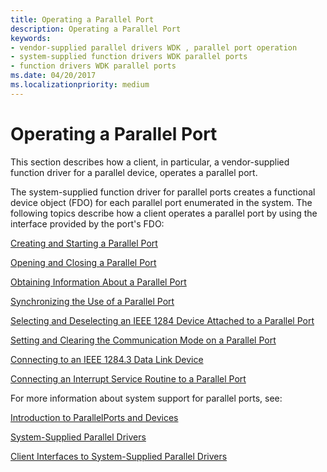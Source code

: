 ```yaml
---
title: Operating a Parallel Port
description: Operating a Parallel Port
keywords:
- vendor-supplied parallel drivers WDK , parallel port operation
- system-supplied function drivers WDK parallel ports
- function drivers WDK parallel ports
ms.date: 04/20/2017
ms.localizationpriority: medium
---
```


# Operating a Parallel Port





This section describes how a client, in particular, a vendor-supplied function driver for a parallel device, operates a parallel port.

The system-supplied function driver for parallel ports creates a functional device object (FDO) for each parallel port enumerated in the system. The following topics describe how a client operates a parallel port by using the interface provided by the port's FDO:

[Creating and Starting a Parallel Port](creating-and-starting-a-parallel-port.md)

[Opening and Closing a Parallel Port](opening-and-closing-a-parallel-port.md)

[Obtaining Information About a Parallel Port](obtaining-information-about-a-parallel-port.md)

[Synchronizing the Use of a Parallel Port](synchronizing-the-use-of-a-parallel-port.md)

[Selecting and Deselecting an IEEE 1284 Device Attached to a Parallel Port](selecting-and-deselecting-an-ieee-1284-device-attached-to-a-parallel-p.md)

[Setting and Clearing the Communication Mode on a Parallel Port](setting-and-clearing-the-communication-mode-on-a-parallel-port.md)

[Connecting to an IEEE 1284.3 Data Link Device](connecting-to-an-ieee-1284-3-data-link-device.md)

[Connecting an Interrupt Service Routine to a Parallel Port](connecting-an-interrupt-service-routine-to-a-parallel-port.md)

For more information about system support for parallel ports, see:

[Introduction to ParallelPorts and Devices](introduction-to-parallel-ports-and-devices.md)

[System-Supplied Parallel Drivers](system-supplied-parallel-drivers.md)

[Client Interfaces to System-Supplied Parallel Drivers](/windows-hardware/drivers/ddi/_parports)

 

